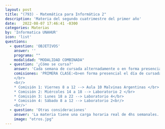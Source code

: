 ```yaml
---
layout: post
title: "(793) - Matemática para Informática 2"
description: 'Materia del segundo cuatrimestre del primer año'
date:   2022-08-07 17:46:41 -0300
categories: Materias
by: 'Informatica UNAHUR'
icon: 'list'
questions:
  - question: 'OBJETIVOS'
    answer: ''
    programa: ""
    modalidad: "MODALIDAD COMBINADA"
  - question: '¿Cómo se cursa?'
    answer: 'Cada semana de cursada alternadamente o en forma presencial o virtual. Se aborda un contenido diferente y se realizan encuentros con explicaciones teóricas y resoluciones prácticas. Se trabaja además con mucho material en el campus.'
    comisiones: 'PRIMERA CLASE:<b>en forma presencial el día de cursada en el aula asignada.</b>
    </br>
    <br/>
    * Comisión 1: Viernes 8 a 12 --> Aula 10 Malvinas Argentinas </br>
    * Comisión 2: Miércoles 14 a 18 --> Laboratorio 2 </br>
    * Comisión 3: Lunes 18 a 22 --> Laboratorio 4</br>
    * Comisión 4: Sábado 8 a 12 --> Laboratorio 2<br/>
    <br/>'
  - question: 'Otras consideraciones'
    answer: 'La materia tiene una carga horaria real de 4hs semanales. Es ideal dedicarle unas 8hs semanales en total para poder estudiar, practicar y consultar.'
    image: "otros.jpg"
---
```


